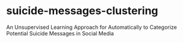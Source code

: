 # suicide-messages-clustering
An Unsupervised Learning Approach for Automatically to Categorize Potential Suicide Messages in Social Media
